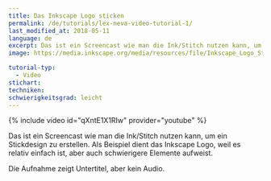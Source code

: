 ```yaml
---
title: Das Inkscape Logo sticken
permalink: /de/tutorials/lex-neva-video-tutorial-1/
last_modified_at: 2018-05-11
language: de
excerpt: Das ist ein Screencast wie man die Ink/Stitch nutzen kann, um ein Stickdesign zu erstellen.
image: https://media.inkscape.org/media/resources/file/Inkscape_Logo_Standard_square.svg

tutorial-typ:
  - Video
stichart: 
techniken:
schwierigkeitsgrad: leicht
---
```


{% include video id="qXntE1X1RIw" provider="youtube" %}

Das ist ein Screencast wie man die Ink/Stitch nutzen kann, um ein Stickdesign zu erstellen. Als Beispiel dient das Inkscape Logo, weil es relativ einfach ist, aber auch schwierigere Elemente aufweist.

Die Aufnahme zeigt Untertitel, aber kein Audio.
